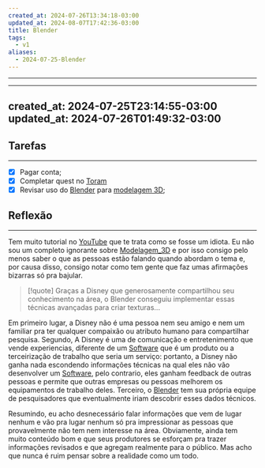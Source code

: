 ```yaml
---
created_at: 2024-07-26T13:34:18-03:00
updated_at: 2024-08-07T17:42:36-03:00
title: Blender
tags:
  - v1
aliases:
  - 2024-07-25-Blender
---
```



---

---
created_at: 2024-07-25T23:14:55-03:00
updated_at: 2024-07-26T01:49:32-03:00
---
## Tarefas
---
- [x] Pagar  conta;
- [x] Completar quest no [Toram](../_draft/2024/07/2024-07-06-Toram.md)
- [x] Revisar uso do [Blender](../api/ideias/2024/07/26/Blender.md) para [modelagem 3D](../api/ideias/2024/07/26/Modelagem_3D.md);

##  Reflexão
---
Tem muito tutorial no [YouTube](../_insight/2024/07/2024-07-16-YouTube.md) que te trata como se fosse um idiota. Eu não sou um completo ignorante sobre [Modelagem_3D](../api/ideias/2024/07/26/Modelagem_3D.md) e por isso consigo pelo menos saber o que as pessoas estão falando quando abordam o tema e, por causa disso, consigo notar como tem gente que faz umas afirmações bizarras só pra bajular. 

> [!quote] Graças a Disney que generosamente compartilhou seu conhecimento na área, o Blender conseguiu implementar essas técnicas avançadas para criar texturas...

Em primeiro lugar, a Disney não é uma pessoa nem seu amigo e nem um familiar pra ter qualquer compaixão ou atributo humano para compartilhar pesquisa. Segundo, A Disney é uma de comunicação e entretenimento que vende experiencias, diferente de um [Software](../api/sementes/2024/07/02/2024-07-02-Software.md) que é um produto ou a terceirização de trabalho que seria um serviço: portanto, a Disney não ganha nada escondendo informações técnicas na qual eles não vão desenvolver um [Software](../api/sementes/2024/07/02/2024-07-02-Software.md), pelo contrario, eles ganham feedback de outras pessoas e permite que outras empresas ou pessoas melhorem os equipamentos de trabalho deles. Terceiro, o [Blender](../api/ideias/2024/07/26/Blender.md) tem sua própria equipe de pesquisadores que eventualmente iriam descobrir esses dados técnicos. 

Resumindo, eu acho desnecessário falar informações que vem de lugar nenhum e vão pra lugar nenhum só pra impressionar as pessoas que provavelmente não tem nem interesse na área. Obviamente, ainda tem muito conteúdo bom e que seus produtores se esforçam pra trazer informações revisados e que agregam realmente para o público. Mas acho que nunca é ruim pensar sobre a realidade como um todo.